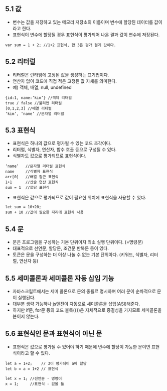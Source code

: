 ## 5.1 값
- 변수는 값을 저장하고 있는 메모리 저장소의 이름이며 변수에 할당된 데이터를 값이라고 한다. 
- 표현식이 변수에 할당될 경우 표현식이 평가되어 나온 결과 값이 변수에 저장된다. 

```
var sum = 1 + 2; //1+2 표현식, 합 3은 평가 결과 값이다.  
```

## 5.2 리터럴
- 리터럴은 런타임에 고정된 값을 생성하는 표기법이다.
- 연산자 없이 코드에 직접 적은 고정된 값 자체를 의미한다. 
- 예) 객체, 배열, null, undefined 

```
{id:1, name:’kim’} //객체 리터럴
true / false //불리언 리터럴
[0,1,2,3] //배열 리터럴
‘kim’, ‘name’ //문자열 리터럴
```

## 5.3 표현식
- 표현식은 하나의 값으로 평가될 수 있는 코드 조각이다. 
- 리터럴, 식별자, 연산자, 함수 호출 등으로 구성될 수 있다. 
- 식별자도 값으로 평가되므로 표현식이다. 

```
‘name’   //문자열 리터럴 표현식
name     //식별자 표현식
arr[0]   //배열 접근 표현식
1+1      //산술 연산 표현식
sum = 1  //할당 표현식
```

- 표현식은 값으로 평가되므로 값이 필요한 위치에 표현식을 사용할 수 있다. 
  
```
let sum = 10+20;
sum + 10 //값이 필요한 자리에 표현식 사용
```

## 5.4 문
- 문은 프로그램을 구성하는 기본 단위이자 최소 실행 단위이다. (=명령문)
- 대표적으로 선언문, 할당문, 조건문 반복문 등이 있다. 
- 토큰은 문을 구성하는 더 이상 나눌 수 없는 기본 단위아다. (키워드, 식별자, 리터럴, 연산자 등)

## 5.5 세미콜론과 세미콜론 자동 삽입 기능
- 자바스크립트에서는 세미 콜론으로 문의 종룔르 명시하며 여러 문이 순차적으로 문이 실행된다.
- 대부분 생략 가능하나 js엔진이 자동으로 세미콜론을 삽입(ASI)해준다. 
- 하지만 if문, for문 등의 코드 블록({})은 자체적으로 종결성을 가지므로 세미콜론을 븉이지 않는다.

## 5.6 표현식인 문과 표현식이 아닌 문
- 표현식은 값으로 평가될 수 있어야 하기 때문에 변수에 할당이 가능한 문이면 표현식이라고 할 수 있다.

```
let a = 1+2;    // 3이 평가되어 a에 할당
let b = a = 1+2 // 표현식
```

```
let x = 1; //선언문 - 명령어
x = 1;     //표현식 - 겂울 듦
```
